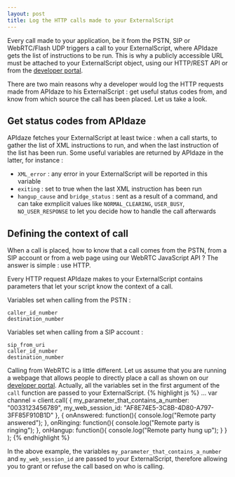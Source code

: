 ```yaml
---
layout: post
title: Log the HTTP calls made to your ExternalScript
---
```


Every call made to your application, be it from the PSTN, SIP or WebRTC/Flash UDP triggers a call to your ExternalScript, where APIdaze gets the list of instructions to be run. This is why a publicly accessible URL must be attached to your ExternalScript object, using our HTTP/REST API or from the [developer portal](http://developers.apidaze.io).

There are two main reasons why a developer would log the HTTP requests made from APIdaze to his ExternalScript : get useful status codes from, and know from which source the call has been placed. Let us take a look.

## Get status codes from APIdaze

APIdaze fetches your ExternalScript at least twice : when a call starts, to gather the list of XML instructions to run, and when the last instruction of the list has been run. Some useful variables are returned by APIdaze in the latter, for instance :

* `XML_error` : any error in your ExternalScript will be reported in this variable
* `exiting` : set to true when the last XML instruction has been run
* `hangup_cause` and `bridge_status` : sent as a result of a <dial> command, and can take exmplicit values like `NORMAL_CLEARING`, `USER_BUSY`, `NO_USER_RESPONSE` to let you decide how to handle the call afterwards

## Defining the context of call

When a call is placed, how to know that a call comes from the PSTN, from a SIP account or from a web page using our WebRTC JavaScript API ? The answer is simple : use HTTP.

Every HTTP request APIdaze makes to your ExternalScript contains parameters that let your script know the context of a call.

Variables set when calling from the PSTN :

    caller_id_number
    destination_number

Variables set when calling from a SIP account :

    sip_from_uri
    caller_id_number
    destination_number

Calling from WebRTC is a little different. Let us assume that you are running a webpage that allows people to directly place a call as shown on our [developer portal](https://developers.apidaze.io/webrtc). Actually, all the variables set in the first argument of the `call` function are passed to your ExternalScript.
{% highlight js %}
...
var channel = client.call(
  {
    my_parameter_that_contains_a_number: "0033123456789",
    my_web_session_id: "AF8E74E5-3C8B-4D80-A797-3FF85F910B1D"
  },
  {
    onAnswered: function(){ console.log("Remote party answered"); },
    onRinging: function(){ console.log("Remote party is ringing"); },
    onHangup: function(){ console.log("Remote party hung up"); }
  }
);
{% endhighlight %}

In the above example, the variables `my_parameter_that_contains_a_number` and `my_web_session_id` are passed to your ExternalScript, therefore allowing you to grant or refuse the call based on who is calling.

